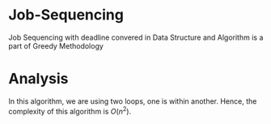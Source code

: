 # Job-Sequencing

Job Sequencing with deadline convered in Data Structure and Algorithm is a part of Greedy Methodology

# Analysis
In this algorithm, we are using two loops, one is within another. Hence, the complexity of this algorithm is $O(n^2)$.
